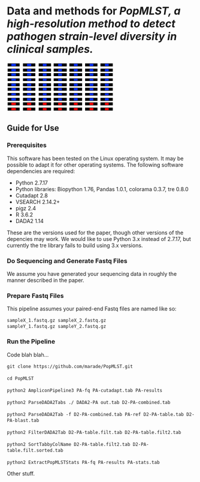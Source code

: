 # Data and methods for <i>PopMLST, a high-resolution method to detect pathogen strain-level diversity in clinical samples.</i>
![logo](/title.png)
## Guide for Use
### Prerequisites
This software has been tested on the Linux operating system. It may be possible to adapt it for other operating systems. The following software dependencies are required:
* Python 2.7.17
* Python libraries: Biopython 1.76, Pandas 1.0.1, colorama 0.3.7, tre 0.8.0
* Cutadapt 2.8
* VSEARCH 2.14.2+
* pigz 2.4
* R 3.6.2
* DADA2 1.14

These are the versions used for the paper, though other versions of the depencies may work. We would like to use Python 3.x instead of 2.7.17, but currently the tre library fails to build using 3.x versions.
### Do Sequencing and Generate Fastq Files
We assume you have generated your sequencing data in roughly the manner described in the paper.
### Prepare Fastq Files
This pipeline assumes your paired-end Fastq files are named like so:

    sampleX_1.fastq.gz sampleX_2.fastq.gz
    sampleY_1.fastq.gz sampleY_2.fastq.gz

### Run the Pipeline
Code blah blah...

    git clone https://github.com/marade/PopMLST.git
    
    cd PopMLST
    
    python2 AmpliconPipeline3 PA-fq PA-cutadapt.tab PA-results
    
    python2 ParseDADA2Tabs ./ DADA2-PA out.tab D2-PA-combined.tab
    
    python2 ParseDADA2Tab -f D2-PA-combined.tab PA-ref D2-PA-table.tab D2-PA-blast.tab
    
    python2 FilterDADA2Tab D2-PA-table.filt.tab D2-PA-table.filt2.tab
    
    python2 SortTabbyColName D2-PA-table.filt2.tab D2-PA-table.filt.sorted.tab
    
    python2 ExtractPopMLSTStats PA-fq PA-results PA-stats.tab
    
Other stuff.
